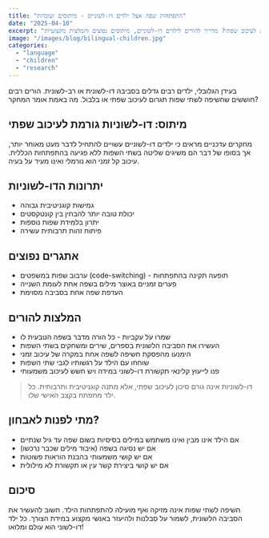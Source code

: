 ```yaml
---
title: "התפתחות שפה אצל ילדים דו-לשוניים - מיתוסים ועובדות"
date: "2025-04-10"
excerpt: "האם חשיפה לשתי שפות גורמת לעיכוב שפתי? מדריך להורים לילדים דו-לשוניים, מיתוסים נפוצים והמלצות מקצועיות."
image: "/images/blog/bilingual-children.jpg"
categories:
  - "language"
  - "children"
  - "research"
---
```


בעידן הגלובלי, ילדים רבים גדלים בסביבה דו-לשונית או רב-לשונית. הורים רבים חוששים שחשיפה לשתי שפות תגרום לעיכוב שפתי או בלבול. מה באמת אומר המחקר?

## מיתוס: דו-לשוניות גורמת לעיכוב שפתי

מחקרים עדכניים מראים כי ילדים דו-לשוניים עשויים להתחיל לדבר מעט מאוחר יותר, אך בסופו של דבר הם משיגים שליטה בשתי השפות ללא פגיעה בהתפתחות הכללית. עיכוב קל זמני הוא נורמלי ואינו מעיד על בעיה.

## יתרונות הדו-לשוניות

*   גמישות קוגניטיבית גבוהה
*   יכולת טובה יותר להבחין בין קונטקסטים
*   יתרון בלמידת שפות נוספות
*   פיתוח זהות תרבותית עשירה

## אתגרים נפוצים

*   ערבוב שפות במשפטים (code-switching) - תופעה תקינה בהתפתחות
*   פערים זמניים באוצר מילים בשפה אחת לעומת השנייה
*   העדפת שפה אחת בסביבה מסוימת

## המלצות להורים

*   שמרו על עקביות - כל הורה מדבר בשפה הטבעית לו
*   העשירו את הסביבה הלשונית בספרים, שירים ומשחקים בשתי השפות
*   הימנעו מהפסקת חשיפה לשפה אחת במקרה של עיכוב זמני
*   שוחחו עם הילד על רגשותיו לגבי שתי השפות
*   פנו לייעוץ קלינאי תקשורת דו-לשוני במידה ויש חשש לעיכוב משמעותי

> דו-לשוניות אינה גורם סיכון לעיכוב שפתי, אלא מתנה קוגניטיבית ותרבותית. כל ילד מתפתח בקצב האישי שלו.

## מתי לפנות לאבחון?

*   אם הילד אינו מבין ואינו משתמש במילים בסיסיות בשום שפה עד גיל שנתיים
*   אם יש נסיגה בשפה (איבוד מילים שכבר נרכשו)
*   אם יש קושי משמעותי בהבנת הוראות פשוטות
*   אם יש קושי ביצירת קשר עין או תקשורת לא מילולית

## סיכום

חשיפה לשתי שפות אינה מזיקה ואף מועילה להתפתחות הילד. חשוב להעשיר את הסביבה הלשונית, לשמור על סבלנות ולהיעזר באנשי מקצוע במידת הצורך. כל ילד דו-לשוני הוא עולם ומלואו!
